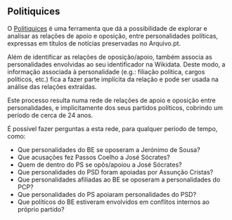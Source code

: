 ## Politiquices

O [Politiquices](http://www.politiquices.pt]) é uma ferramenta que dá a possibilidade de explorar e 
analisar as relações de apoio e oposição, entre personalidades políticas, expressas em títulos de 
notícias preservadas no Arquivo.pt.

Além de identificar as relações de oposição/apoio, também associa as personalidades envolvidas ao 
seu identificador na Wikidata. Deste modo, a informação associada à personalidade (e.g.: filiação 
política, cargos políticos, etc.) fica a fazer parte implícita da relação e pode ser usada na 
análise das relações extraídas.

Este processo resulta numa rede de relações de apoio e oposição entre personalidades, e 
implicitamente dos seus partidos políticos, cobrindo um período de cerca de 24 anos. 

É possível fazer perguntas a esta rede, para qualquer período de tempo, como:
- Que personalidades do BE se oposeram a Jerónimo de Sousa?
- Que acusações fez Passos Coelho a José Sócrates?
- Quem de dentro do PS se opôs/apoiou a José Sócrates?
- Que personalidades do PSD foram apoiadas por Assunção Cristas?
- Que personalidades afiliadas ao BE se oposeram a personalidades do PCP?
- Que personalidades do PS apoiaram personalidades do PSD?
- Que políticos do BE estiveram envolvidos em conflitos internos ao próprio partido?
